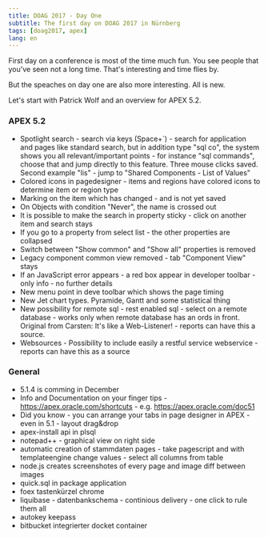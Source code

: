 ```yaml
---
title: DOAG 2017 - Day One
subtitle: The first day on DOAG 2017 in Nürnberg
tags: [doag2017, apex]
lang: en
---
```


First day on a conference is most of the time much fun. You see people that you've seen not a long time. That's interesting and time flies by.

But the speaches on day one are also more interesting. All is new.

Let's start with Patrick Wolf and an overview for APEX 5.2.

### APEX 5.2

- Spotlight search - search via keys (Space+`) - search for application and pages like standard search, but in addition type "sql co", the system shows you all relevant/important points - for instance "sql commands", choose that and jump directly to this feature. Three mouse clicks saved. Second example "lis" - jump to "Shared Components - List of Values"
- Colored icons in pagedesigner - items and regions have colored icons to determine item or region type
- Marking on the item which has changed - and is not yet saved
- On Objects with condition "Never", the name is crossed out
- It is possible to make the search in property sticky - click on another item and search stays
- If you go to a property from select list - the other properties are collapsed
- Switch between "Show common" and "Show all" properties is removed
- Legacy component common view removed - tab "Component View" stays
- If an JavaScript error appears - a red box appear in developer toolbar - only info - no further details
- New menu point in deve toolbar which shows the page timing
- New Jet chart types. Pyramide, Gantt and some statistical thing
- New possibility for remote sql - rest enabled sql - select on a remote database - works only when remote database has an ords in front. Original from Carsten: It's like a Web-Listener! - reports can have this a source.
- Websources - Possibility to include easily a restful service webservice - reports can have this as a source

### General

- 5.1.4 is comming in December
- Info and Documentation on your finger tips -
https://apex.oracle.com/shortcuts - e.g. https://apex.oracle.com/doc51
- Did you know - you can arrange your tabs in page designer in APEX - even in 5.1 - layout drag&drop
- apex-install api in plsql
- notepad++ - graphical view on right side
- automatic creation of stammdaten pages - take pagescript and with templateengine change values - select all columns from table
- node.js creates screenshotes of every page and image diff between images
- quick.sql in package application
- foex tastenkürzel chrome
- liquibase - datenbankschema - continious delivery - one click to rule them all
- autokey keepass
- bitbucket integrierter docket container
